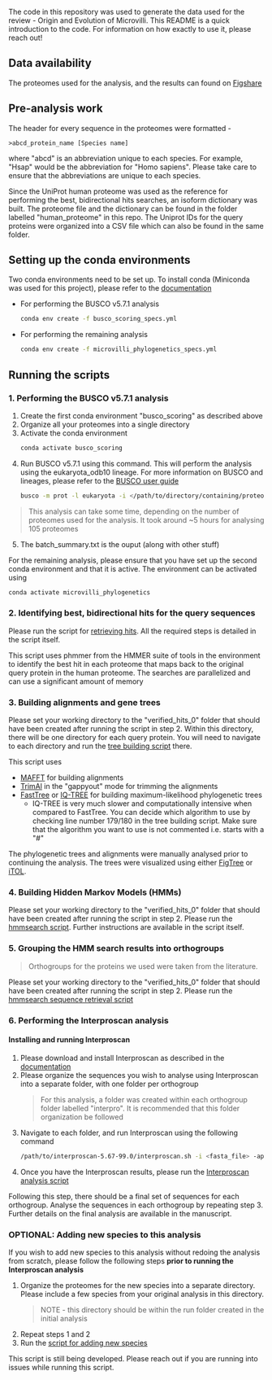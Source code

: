 The code in this repository was used to generate the data used for the review - Origin and Evolution of Microvilli. 
This README is a quick introduction to the code. For information on how exactly to use it, please reach out!

## Data availability
The proteomes used for the analysis, and the results can found on [Figshare](https://figshare.com/articles/online_resource/Origin_and_evolution_of_microvilli/25828882/2)

## Pre-analysis work
The header for every sequence in the proteomes were formatted - 
```
>abcd_protein_name [Species name]
```
where "abcd" is an abbreviation unique to each species. For example, "Hsap" would be the abbreviation for "Homo sapiens". Please take care to ensure that the abbreviations are unique to each species.

Since the UniProt human proteome was used as the reference for performing the best, bidirectional hits searches, an isoform dictionary was built. The proteome file and the dictionary can be found in the folder labelled "human_proteome" in this repo. The Uniprot IDs for the query proteins were organized into a CSV file which can also be found in the same folder.

## Setting up the conda environments
Two conda environments need to be set up. To install conda (Miniconda was used for this project), please refer to the [documentation](https://docs.anaconda.com/free/miniconda/index.html)
- For performing the BUSCO v5.7.1 analysis 
  ```bash
  conda env create -f busco_scoring_specs.yml
  ```
- For performing the remaining analysis
  ```bash
  conda env create -f microvilli_phylogenetics_specs.yml
  ```

## Running the scripts

### 1. Performing the BUSCO v5.7.1 analysis
1. Create the first conda environment "busco_scoring" as described above
2. Organize all your proteomes into a single directory
3. Activate the conda environment
   ```bash
   conda activate busco_scoring
   ```
4. Run BUSCO v5.7.1 using this command. This will perform the analysis using the eukaryota_odb10 lineage. For more information on BUSCO and lineages, please refer to the [BUSCO user guide](https://busco.ezlab.org/busco_userguide.html)
   ```bash
   busco -m prot -l eukaryota -i </path/to/directory/containing/proteomes> -o <name_of_output_directory> 
   ```
  >This analysis can take some time, depending on the number of proteomes used for the analysis. It took around ~5 hours for analysing 105 proteomes
5. The batch_summary.txt is the ouput (along with other stuff) 

For the remaining analysis, please ensure that you have set up the second conda environment and that it is active. The environment can be activated using
```bash
conda activate microvilli_phylogenetics
```

### 2. Identifying best, bidirectional hits for the query sequences
Please run the script for [retrieving hits](https://github.com/kausthubhr/microvilli_phylogenetics/blob/e19201428b6425a960b6fc9c519dc54d5e71df83/scripts/phmmer_based_bbh_retrieval_new_updated.py). All the required steps is detailed in the script itself.

This script uses phmmer from the HMMER suite of tools in the environment to identify the best hit in each proteome that maps back to the original query protein in the human proteome. The searches are parallelized and can use a significant amount of memory

### 3. Building alignments and gene trees
Please set your working directory to the "verified_hits_0" folder that should have been created after running the script in step 2. Within this directory, there will be one directory for each query protein. You will need to navigate to each directory and run the [tree building script](https://github.com/kausthubhr/microvilli_phylogenetics/blob/e19201428b6425a960b6fc9c519dc54d5e71df83/scripts/align_trim_tree_builder_new.py) there. 

This script uses 
- [MAFFT](https://mafft.cbrc.jp/alignment/software/) for building alignments
- [TrimAl](https://vicfero.github.io/trimal/) in the "gappyout" mode for trimming the alignments
- [FastTree](http://www.microbesonline.org/fasttree/) or [IQ-TREE](http://www.iqtree.org/) for building maximum-likelihood phylogenetic trees
  - IQ-TREE is very much slower and computationally intensive when compared to FastTree. You can decide which algorithm to use by checking line number 179/180 in the tree building script. Make sure that the algorithm you want to use is not commented i.e. starts with a "#"
 
The phylogenetic trees and alignments were manually analysed prior to continuing the analysis. The trees were visualized using either [FigTree](https://github.com/rambaut/figtree) or [iTOL](https://itol.embl.de/).

### 4. Building Hidden Markov Models (HMMs)
Please set your working directory to the "verified_hits_0" folder that should have been created after running the script in step 2. Please run the [hmmsearch script](https://github.com/kausthubhr/microvilli_phylogenetics/blob/e19201428b6425a960b6fc9c519dc54d5e71df83/scripts/hmmsearches_first_iteration.py). Further instructions are available in the script itself.

### 5. Grouping the HMM search results into orthogroups
>Orthogroups for the proteins we used were taken from the literature. 

Please set your working directory to the "verified_hits_0" folder that should have been created after running the script in step 2. Please run the [hmmsearch sequence retrieval script](https://github.com/kausthubhr/microvilli_phylogenetics/blob/e19201428b6425a960b6fc9c519dc54d5e71df83/scripts/microvili_phylo_hmmsearch_seq_selection.py)

### 6. Performing the Interproscan analysis
#### Installing and running Interproscan
1. Please download and install Interproscan as described in the [documentation](https://interproscan-docs.readthedocs.io/en/latest/index.html)
2. Please organize the sequences you wish to analyse using Interproscan into a separate folder, with one folder per orthogroup
   >For this analysis, a folder was created within each orthogroup folder labelled "interpro". It is recommended that this folder organization be followed
4. Navigate to each folder, and run Interproscan using the following command
   ```bash
   /path/to/interproscan-5.67-99.0/interproscan.sh -i <fasta_file> -appl SMART,PANTHER,SUPERFAMILY,AntiFam -f tsv -vtsv
   ```
5. Once you have the Interproscan results, please run the [Interproscan analysis script](https://github.com/kausthubhr/microvilli_phylogenetics/blob/e19201428b6425a960b6fc9c519dc54d5e71df83/scripts/interproscan_analysis.py)

Following this step, there should be a final set of sequences for each orthogroup. Analyse the sequences in each orthogroup by repeating step 3. Further details on the final analysis are available in the manuscript.


### OPTIONAL: Adding new species to this analysis
If you wish to add new species to this analysis without redoing the analysis from scratch, please follow the following steps **prior to running the Interproscan analysis**
1. Organize the proteomes for the new species into a separate directory. Please include a few species from your original analysis in this directory.
   >NOTE - this directory should be within the run folder created in the initial analysis
2. Repeat steps 1 and 2
3. Run the [script for adding new species](https://github.com/kausthubhr/microvilli_phylogenetics/blob/e19201428b6425a960b6fc9c519dc54d5e71df83/scripts/microvili_phylo_hmmsearch_adding_new_species.py)

This script is still being developed. Please reach out if you are running into issues while running this script.
